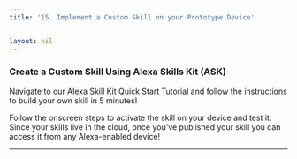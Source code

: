 ```yaml
---
title: '15. Implement a Custom Skill on your Prototype Device'


layout: nil
---
```


### Create a Custom Skill Using Alexa Skills Kit (ASK)

Navigate to our [Alexa Skill Kit Quick Start Tutorial](https://developer.amazon.com/alexa-skills-kit/alexa-skill-quick-start-tutorial) and follow the instructions to build your own skill in 5 minutes!

Follow the onscreen steps to activate the skill on your device and test it.  Since your skills live in the cloud, once you've published your skill you can access it from any Alexa-enabled device!  


---
